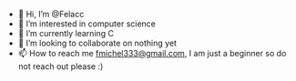 - 👋 Hi, I’m @Felacc
- 👀 I’m interested in computer science
- 🌱 I’m currently learning C
- 💞️ I’m looking to collaborate on nothing yet
- 📫 How to reach me fmichel333@gmail.com, I am just a beginner so do not reach out please :)

<!---
Felacc/Felacc is a ✨ special ✨ repository because its `README.md` (this file) appears on your GitHub profile.
You can click the Preview link to take a look at your changes.
--->
